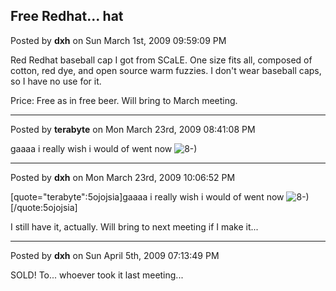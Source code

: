 ## Free Redhat... hat
Posted by **dxh** on Sun March 1st, 2009 09:59:09 PM

Red Redhat baseball cap I got from SCaLE.  One size fits all, composed of cotton, red dye, and open source warm fuzzies.  I don't wear baseball caps, so I have no use for it.

Price: Free as in free beer.  Will bring to March meeting.

--------------------------------------------------------------------------------

Posted by **terabyte** on Mon March 23rd, 2009 08:41:08 PM

gaaaa 
i really wish i would of went now <!-- s8-) --><img src="{SMILIES_PATH}/icon_cool.gif" alt="8-)" title="Cool" /><!-- s8-) -->

--------------------------------------------------------------------------------

Posted by **dxh** on Mon March 23rd, 2009 10:06:52 PM

[quote=&quot;terabyte&quot;:5ojojsia]gaaaa 
i really wish i would of went now <!-- s8-) --><img src="{SMILIES_PATH}/icon_cool.gif" alt="8-)" title="Cool" /><!-- s8-) -->[/quote:5ojojsia]

I still have it, actually.  Will bring to next meeting if I make it...

--------------------------------------------------------------------------------

Posted by **dxh** on Sun April 5th, 2009 07:13:49 PM

SOLD!  To... whoever took it last meeting...
